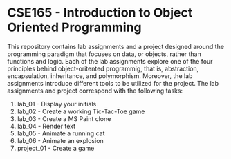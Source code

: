 # CSE165 - Introduction to Object Oriented Programming

This repository contains lab assignments and a project designed around the programming paradigm that focuses on data, or objects, rather than functions and logic. Each of the lab assignments explore one of the four principles behind object-oritented programmig, that is, abstraction, encapsulation, inheritance, and polymorphism. Moreover, the lab assignments introduce different tools to be utilized for the project. The lab assignments and project correspond with the following tasks:

1. lab_01 - Display your initials
2. lab_02 - Create a working Tic-Tac-Toe game
3. lab_03 - Create a MS Paint clone
4. lab_04 - Render text
5. lab_05 - Animate a running cat
6. lab_06 - Animate an explosion
7. project_01 - Create a game
